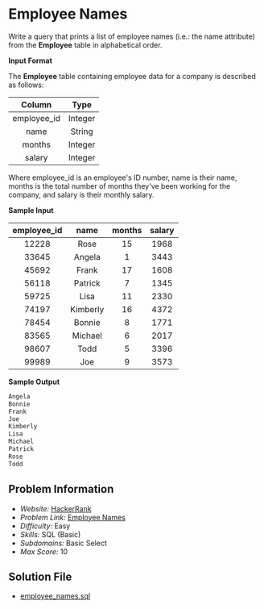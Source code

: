 # Employee Names

Write a query that prints a list of employee names (i.e.: the name attribute) from the **Employee** table in alphabetical order.

**Input Format**

The **Employee** table containing employee data for a company is described as follows:

| Column | Type |
| :-: | :-: |
employee_id | Integer
name | String
months | Integer
salary | Integer

Where employee_id is an employee's ID number, name is their name, months is the total number of months they've been working for the company, and salary is their monthly salary.

**Sample Input**

| employee_id | name | months | salary
| :-: | :-: | :-: | :-: |
12228 | Rose | 15 | 1968
33645 | Angela | 1 | 3443
45692 | Frank | 17 | 1608
56118 | Patrick | 7 | 1345
59725 | Lisa | 11 | 2330
74197 | Kimberly | 16 | 4372
78454 | Bonnie | 8 | 1771
83565 | Michael | 6 | 2017
98607 | Todd | 5 | 3396
99989 | Joe | 9 | 3573

**Sample Output**

```sql
Angela
Bonnie
Frank
Joe
Kimberly
Lisa
Michael
Patrick
Rose
Todd
```

## Problem Information

- *Website:* [HackerRank](https://www.hackerrank.com/)
- *Problem Link:* [Employee Names](https://www.hackerrank.com/challenges/name-of-employees/problem)
- *Difficulty:* Easy
- *Skills:* SQL (Basic)
- *Subdomains:* Basic Select
- *Max Score:* 10

## Solution File

- [employee_names.sql]()